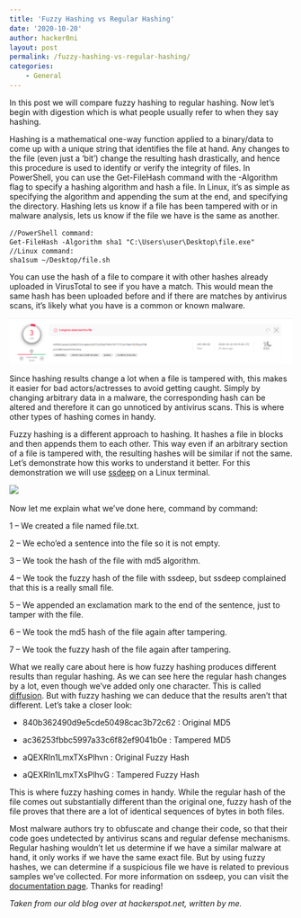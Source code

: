 ```yaml
---
title: 'Fuzzy Hashing vs Regular Hashing'
date: '2020-10-20'
author: hacker0ni
layout: post
permalink: /fuzzy-hashing-vs-regular-hashing/
categories:
    - General
---
```


In this post we will compare fuzzy hashing to regular hashing. Now let’s begin with digestion which is what people usually refer to when they say hashing.

Hashing is a mathematical one-way function applied to a binary/data to come up with a unique string that identifies the file at hand. Any changes to the file (even just a ‘bit’) change the resulting hash drastically, and hence this procedure is used to identify or verify the integrity of files. In PowerShell, you can use the Get-FileHash command with the -Algorithm flag to specify a hashing algorithm and hash a file. In Linux, it’s as simple as specifying the algorithm and appending the sum at the end, and specifying the directory. Hashing lets us know if a file has been tampered with or in malware analysis, lets us know if the file we have is the same as another.

```
//PowerShell command:
Get-FileHash -Algorithm sha1 "C:\Users\user\Desktop\file.exe"
//Linux command:
sha1sum ~/Desktop/file.sh
```

You can use the hash of a file to compare it with other hashes already uploaded in VirusTotal to see if you have a match. This would mean the same hash has been uploaded before and if there are matches by antivirus scans, it’s likely what you have is a common or known malware.

![](/assets/img/fuzzyhash1.png)

Since hashing results change a lot when a file is tampered with, this makes it easier for bad actors/actresses to avoid getting caught. Simply by changing arbitrary data in a malware, the corresponding hash can be altered and therefore it can go unnoticed by antivirus scans. This is where other types of hashing comes in handy.

Fuzzy hashing is a different approach to hashing. It hashes a file in blocks and then appends them to each other. This way even if an arbitrary section of a file is tampered with, the resulting hashes will be similar if not the same. Let’s demonstrate how this works to understand it better. For this demonstration we will use [ssdeep](https://ssdeep-project.github.io/ssdeep/index.html) on a Linux terminal.

![](/assets/img/fuzzyhash3.png)</figure>

Now let me explain what we’ve done here, command by command:

1 – We created a file named file.txt.

2 – We echo’ed a sentence into the file so it is not empty.

3 – We took the hash of the file with md5 algorithm.

4 – We took the fuzzy hash of the file with ssdeep, but ssdeep complained that this is a really small file.

5 – We appended an exclamation mark to the end of the sentence, just to tamper with the file.

6 – We took the md5 hash of the file again after tampering.

7 – We took the fuzzy hash of the file again after tampering.

What we really care about here is how fuzzy hashing produces different results than regular hashing. As we can see here the regular hash changes by a lot, even though we’ve added only one character. This is called [diffusion](https://en.wikipedia.org/wiki/Confusion_and_diffusion#Definition). But with fuzzy hashing we can deduce that the results aren’t that different. Let’s take a closer look:

- 840b362490d9e5cde50498cac3b72c62 : Original MD5

- ac36253fbbc5997a33c6f82ef9041b0e : Tampered MD5

- aQEXRIn1LmxTXsPlhvn : Original Fuzzy Hash

- aQEXRIn1LmxTXsPlhvG : Tampered Fuzzy Hash

This is where fuzzy hashing comes in handy. While the regular hash of the file comes out substantially different than the original one, fuzzy hash of the file proves that there are a lot of identical sequences of bytes in both files.

Most malware authors try to obfuscate and change their code, so that their code goes undetected by antivirus scans and regular defense mechanisms. Regular hashing wouldn’t let us determine if we have a similar malware at hand, it only works if we have the same exact file. But by using fuzzy hashes, we can determine if a suspicious file we have is related to previous samples we’ve collected. For more information on ssdeep, you can visit the [documentation page](https://ssdeep-project.github.io/ssdeep/manpage.txt). Thanks for reading!

*Taken from our old blog over at hackerspot.net, written by me.*